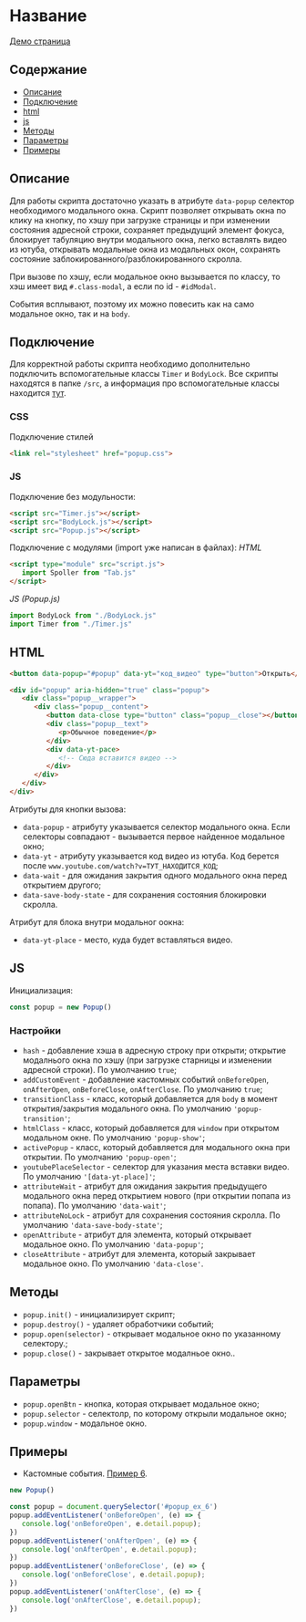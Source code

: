 # Название

[Демо страница](https://sulky-cat.github.io/Popup/demo/)

## Содержание
- [Описание](#описание)
- [Подключение](#подключение)
- [html](#html)
- [js](#js)
- [Методы](#Методы)
- [Параметры](#параметры)
- [Примеры](#примеры)

## Описание
Для работы скрипта достаточно указать в атрибуте `data-popup` селектор необходимого модального окна. 
Скрипт позволяет открывать окна по клику на кнопку, по хэшу при загрузке страницы и при изменении состояния адресной строки, сохраняет предыдущий элемент фокуса, блокирует табуляцию внутри модального окна, легко вставлять видео из ютуба, открывать модальные окна из модальных окон, сохранять состояние заблокированного/разблокированного скролла.

При вызове по хэшу, если модальное окно вызывается по классу, то хэш имеет вид `#.class-modal`, а если по id - `#idModal`.

События всплывают, поэтому их можно повесить как на само модальное окно, так и на `body`.

## Подключение
Для корректной работы скрипта необходимо дополнительно подключить вспомогательные классы `Timer` и `BodyLock`. Все скрипты находятся в папке `/src`, а информация про вспомогательные классы находится [тут](https://github.com/sulky-cat/Helpers).

### CSS
Подключение стилей 
```html
<link rel="stylesheet" href="popup.css">
```

### JS
Подключение без модульности:
```html
<script src="Timer.js"></script>
<script src="BodyLock.js"></script>
<script src="Popup.js"></script>
```

Подключение с модулями (import уже написан в файлах):
*HTML*
```html
<script type="module" src="script.js">
   import Spoller from "Tab.js"
</script>
```
*JS (Popup.js)*
```js
import BodyLock from "./BodyLock.js"
import Timer from "./Timer.js"
```

## HTML
```html
<button data-popup="#popup" data-yt="код_видео" type="button">Открыть</button>

<div id="popup" aria-hidden="true" class="popup">
   <div class="popup__wrapper">
      <div class="popup__content">
         <button data-close type="button" class="popup__close"></button>
         <div class="popup__text">
            <p>Обычное поведение</p>
         </div>
         <div data-yt-pace>
            <!-- Сюда вставится видео -->
         </div>
      </div>
   </div>
</div>
``` 

Атрибуты для кнопки вызова: 
* `data-popup` - атрибуту указывается селектор модального окна. Если селекторы совпадают - вызывается первое найденное модальное окно;
* `data-yt` - атрибуту указывается код видео из ютуба. Код берется после `www.youtube.com/watch?v=ТУТ_НАХОДИТСЯ_КОД`;
* `data-wait` - для ожидания закрытия одного модального окна перед открытием другого;
* `data-save-body-state` - для сохранения состояния блокировки скролла.

Атрибут для блока внутри модальног оокна:
* `data-yt-place` - место, куда будет вставляться видео.

## JS
Инициализация:
```js
const popup = new Popup()
``` 

### Настройки
* `hash` - добавление хэша в адресную строку при открыти; открытие модалнього окна по хэшу (при загрузке старницы и изменении адресной строки). По умолчанию `true`;
* `addCustomEvent` - добавление кастомных событий `onBeforeOpen`, `onAfterOpen`, `onBeforeClose`, `onAfterClose`. По умолчанию `true`;
* `transitionClass` - класс, который добавляется для `body` в момент открытия/закрытия модального окна. По умолчанию `'popup-transition'`;
* `htmlClass` - класс, который добавляется для `window` при открытом модальном окне. По умолчанию `'popup-show'`;
* `activePopup` - класс, который добавляется для модального окна при открытии. По умолчанию `'popup-open'`;
* `youtubePlaceSelector` - селектор для указания места вставки видео. По умолчанию `'[data-yt-place]'`;
* `attributeWait` - атрибут для ожидания закрытия предыдущего модального окна перед открытием нового (при открытии попапа из попапа). По умолчанию `'data-wait'`;
* `attributeNoLock` - атрибут для сохранения состояния скролла. По умолчанию `'data-save-body-state'`;
* `openAttribute` - атрибут для элемента, который открывает модальное окно. По умолчанию `'data-popup'`;
* `closeAttribute` - атрибут для элемента, который закрывает модальное окно. По умолчанию `'data-close'`.

## Методы
* `popup.init()` - инициализирует скрипт;
* `popup.destroy()` - удаляет обработчики событий;
* `popup.open(selector)` - открывает модальное окно по указанному селектору.;
* `popup.close()` - закрывает открытое модалньое окно..

## Параметры
* `popup.openBtn` - кнопка, которая открывает модальное окно;
* `popup.selector` - селектолр, по которому открыли модальное окно;
* `popup.window` - модальное окно.

## Примеры
* Кастомные события. [Пример 6](https://sulky-cat.github.io/Popup/demo/#ex_6).
```js
new Popup()

const popup = document.querySelector('#popup_ex_6')
popup.addEventListener('onBeforeOpen', (e) => {
   console.log('onBeforeOpen', e.detail.popup);
})
popup.addEventListener('onAfterOpen', (e) => {
   console.log('onAfterOpen', e.detail.popup);
})
popup.addEventListener('onBeforeClose', (e) => {
   console.log('onBeforeClose', e.detail.popup);
})
popup.addEventListener('onAfterClose', (e) => {
   console.log('onAfterClose', e.detail.popup);
})
```
